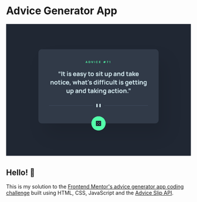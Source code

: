 # Advice Generator App

![Preview](preview.png)

## Hello! 💫

This is my solution to the [Frontend Mentor's advice generator app coding challenge](https://www.frontendmentor.io/challenges/advice-generator-app-QdUG-13db) built using HTML, CSS, JavaScript and the [Advice Slip API](https://api.adviceslip.com).